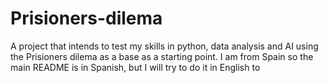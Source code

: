 # Prisioners-dilema
A project that intends to test my skills in python, data analysis and AI using the Prisioners dilema as a base as a starting point.
I am from Spain so the main README is in Spanish, but I will try to do it in English to
